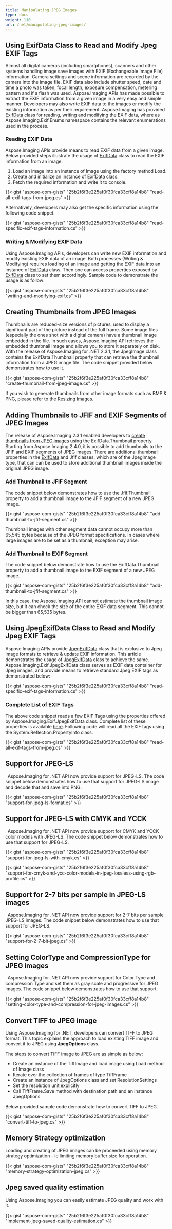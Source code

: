 ```yaml
---
title: Manipulating JPEG Images
type: docs
weight: 110
url: /net/manipulating-jpeg-images/
---
```


## **Using ExifData Class to Read and Modify Jpeg EXIF Tags**
Almost all digital cameras (including smartphones), scanners and other systems handling image save images with EXIF (Exchangeable Image File) information. Camera settings and scene information are recorded by the camera into the image file. EXIF data also include shutter speed, date and time a photo was taken, focal length, exposure compensation, metering pattern and if a flash was used. Aspose.Imaging APIs has made possible to extract the EXIF information from a given image in a very easy and simple manner. Developers may also write EXIF data to the images or modify the existing information as per their requirement. Aspose.Imaging has provided [ExifData](https://reference.aspose.com/imaging/net/aspose.imaging.exif/exifdata) class for reading, writing and modifying the EXIF data, where as Aspose.Imaging.Exif.Enums namespace contains the relevant enumerations used in the process.
### **Reading EXIF Data**
Aspose.Imaging APIs provide means to read EXIF data from a given image. Below provided steps illustrate the usage of [ExifData](https://reference.aspose.com/imaging/net/aspose.imaging.exif/exifdata) class to read the EXIF information from an image.

1. Load an image into an instance of Image using the factory method Load.
1. Create and initialize an instance of [ExifData](https://reference.aspose.com/imaging/net/aspose.imaging.exif/exifdata) class.
1. Fetch the required information and write it to console.

{{< gist "aspose-com-gists" "25b2f6f3e225af0f30fca33cff8a14b8" "read-all-exif-tags-from-jpeg.cs" >}}



Alternatively, developers may also get the specific information using the following code snippet.

{{< gist "aspose-com-gists" "25b2f6f3e225af0f30fca33cff8a14b8" "read-specific-exif-tags-information.cs" >}}


### **Writing & Modifying EXIF Data**
Using Aspose.Imaging APIs, developers can write new EXIF information and modify existing EXIF data of an image. Both processes (Writing & Modifying) requires loading of an image and getting the EXIF data into an instance of [ExifData](https://reference.aspose.com/imaging/net/aspose.imaging.exif/exifdata) class. Then one can access properties exposed by [ExifData](https://reference.aspose.com/imaging/net/aspose.imaging.exif/exifdata) class to set them accordingly. Sample code to demonstrate the usage is as follow:

{{< gist "aspose-com-gists" "25b2f6f3e225af0f30fca33cff8a14b8" "writing-and-modifying-exif.cs" >}}


## **Creating Thumbnails from JPEG Images**
Thumbnails are reduced-size versions of pictures, used to display a significant part of the picture instead of the full frame. Some image files (especially the ones shot with a digital camera) have a thumbnail image embedded in the file. In such cases, Aspose.Imaging API retrieves the embedded thumbnail image and allows you to store it separately on disk. With the release of Aspose.Imaging for .NET 2.3.1, the JpegImage class contains the ExifData.Thumbnail property that can retrieve the thumbnail information from a JPEG image file. The code snippet provided below demonstrates how to use it.

{{< gist "aspose-com-gists" "25b2f6f3e225af0f30fca33cff8a14b8" "create-thumbnail-from-jpeg-image.cs" >}}

If you wish to generate thumbnails from other image formats such as BMP & PNG, please refer to the [Resizing Images](https://docs.aspose.com/imaging/net/converting-images/#ModifyingandConvertingImages-ResizingImages).
## **Adding Thumbnails to JFIF and EXIF Segments of JPEG Images**
The release of Aspose.Imaging 2.3.1 enabled developers to [create thumbnails from JPEG images](https://docs.aspose.com/imaging/net/manipulating-jpeg-images/#ManipulatingJPEGImages-CreatingThumbnailsfromJPEGImages) using the ExifData.Thumbnail property. Starting from Aspose.Imaging 2.4.0, it is possible to add thumbnails to the JFIF and EXIF segments of JPEG images. There are additional thumbnail properties in the [ExifData](https://reference.aspose.com/imaging/net/aspose.imaging.exif/exifdata) and Jfif classes, which are of the JpegImage type, that can can be used to store additional thumbnail images inside the original JPEG image.
### **Add Thumbnail to JFIF Segment**
The code snippet below demonstrates how to use the Jfif.Thumbnail property to add a thumbnail image to the JFIF segment of a new JPEG image.

{{< gist "aspose-com-gists" "25b2f6f3e225af0f30fca33cff8a14b8" "add-thumbnail-to-jfif-segment.cs" >}}



Thumbnail images with other segment data cannot occupy more than 65,545 bytes because of the JPEG format specifications. In cases where large images are to be set as a thumbnail, exception may arise.
### **Add Thumbnail to EXIF Segment**
The code snippet below demonstrate how to use the ExifData.Thumbnail property to add a thumbnail image to the EXIF segment of a new JPEG image.

{{< gist "aspose-com-gists" "25b2f6f3e225af0f30fca33cff8a14b8" "add-thumbnail-to-jfif-segment.cs" >}}



In this case, the Aspose.Imaging API cannot estimate the thumbnail image size, but it can check the size of the entire EXIF data segment. This cannot be bigger than 65,535 bytes.
## **Using JpegExifData Class to Read and Modify Jpeg EXIF Tags**
Aspose.Imaging APIs provide [JpegExifData](https://reference.aspose.com/imaging/net/aspose.imaging.exif/jpegexifdata) class that is exclusive to Jpeg image formats to retrieve & update EXIF information. This article demonstrates the usage of [JpegExifData](https://reference.aspose.com/imaging/net/aspose.imaging.exif/jpegexifdata) class to achieve the same. Aspose.Imaging.Exif.JpegExifData class serves as EXIF data container for Jpeg images, and provide means to retrieve standard Jpeg EXIF tags as demonstrated below:

{{< gist "aspose-com-gists" "25b2f6f3e225af0f30fca33cff8a14b8" "read-specific-exif-tags-information.cs" >}}


### **Complete List of EXIF Tags**
The above code snippet reads a few EXIF Tags using the properties offered by Aspose.Imaging.Exif.JpegExifData class. Complete list of these properties is available [here](https://reference.aspose.com/imaging/net/aspose.imaging.exif/jpegexifdata/properties/index). Following code will read all the EXIF tags using the System.Reflection.PropertyInfo class.

{{< gist "aspose-com-gists" "25b2f6f3e225af0f30fca33cff8a14b8" "read-all-exif-tags-from-jpeg.cs" >}}

## **Support for JPEG-LS**
` `Aspose.Imaging for .NET API now provide support for JPEG-LS. The code snippet below demonstrates how to use that support for JPEG-LS image and decode that and save into PNG.

{{< gist "aspose-com-gists" "25b2f6f3e225af0f30fca33cff8a14b8" "support-for-jpeg-ls-format.cs" >}}
## **Support for JPEG-LS with CMYK and YCCK**
` `Aspose.Imaging for .NET API now provide support for CMYK and YCCK color models with JPEG-LS. The code snippet below demonstrates how to use that support for JPEG-LS.

{{< gist "aspose-com-gists" "25b2f6f3e225af0f30fca33cff8a14b8" "support-for-jpeg-ls-with-cmyk.cs" >}}

{{< gist "aspose-com-gists" "25b2f6f3e225af0f30fca33cff8a14b8" "support-for-cmyk-and-ycc-color-models-in-jpeg-lossless-using-rgb-profile.cs" >}}
## **Support for 2-7 bits per sample in JPEG-LS images**
` `Aspose.Imaging for .NET API now provide support for 2-7 bits per sample JPEG-LS images. The code snippet below demonstrates how to use that support for JPEG-LS.

{{< gist "aspose-com-gists" "25b2f6f3e225af0f30fca33cff8a14b8" "support-for-2-7-bit-jpeg.cs" >}}
## **Setting ColorType and CompressionType for JPEG images**
` `Aspose.Imaging for .NET API now provide support for Color Type and compression Type and set them as gray scale and progressive for JPEG images. The code snippet below demonstrates how to use that support.

{{< gist "aspose-com-gists" "25b2f6f3e225af0f30fca33cff8a14b8" "setting-color-type-and-compression-for-jpeg-images.cs" >}}
## **Convert TIFF to JPEG image**
Using Aspose.Imaging for .NET, developers can convert TIFF to JPEG format. This topic explains the approach to load existing TIFF image and convert it to JPEG using **JpegOptions** class.

The steps to convert TIFF image to JPEG are as simple as below:

- Create an instance of the TiffImage and load image using Load method of Image class
- Iterate over the collection of frames of type TiffFrame
- Create an instance of JpegOptions class and set ResolutionSettings
- Set the resolution unit explicitly
- Call TiffFrame.Save method with destination path and an instance JpegOptions

Below provided sample code demonstrate how to convert TIFF to JPEG.

{{< gist "aspose-com-gists" "25b2f6f3e225af0f30fca33cff8a14b8" "convert-tiff-to-jpeg.cs" >}}
## **Memory Strategy optimization**
Loading and creating of JPEG images can be proceeded using memory strategy optimization - ie limiting memory buffer size for operation.

{{< gist "aspose-com-gists" "25b2f6f3e225af0f30fca33cff8a14b8" "memory-strategy-optimization-jpeg.cs" >}}

## **Jpeg saved quality estimation**
Using Aspose.Imaging you can easily estimate JPEG quality and work with it.

{{< gist "aspose-com-gists" "25b2f6f3e225af0f30fca33cff8a14b8" "implement-jpeg-saved-quality-estimation.cs" >}}
